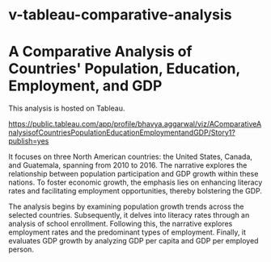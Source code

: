 # v-tableau-comparative-analysis

# A Comparative Analysis of Countries' Population, Education, Employment, and GDP

This analysis is hosted on Tableau.

https://public.tableau.com/app/profile/bhavya.aggarwal/viz/AComparativeAnalysisofCountriesPopulationEducationEmploymentandGDP/Story1?publish=yes

It focuses on three North American countries: the United States, Canada, and Guatemala, spanning from 2010 to 2016. The narrative explores the relationship between population participation and GDP growth within these nations. To foster economic growth, the emphasis lies on enhancing literacy rates and facilitating employment opportunities, thereby bolstering the GDP. 

The analysis begins by examining population growth trends across the selected countries. Subsequently, it delves into literacy rates through an analysis of school enrollment. Following this, the narrative explores employment rates and the predominant types of employment. Finally, it evaluates GDP growth by analyzing GDP per capita and GDP per employed person.


